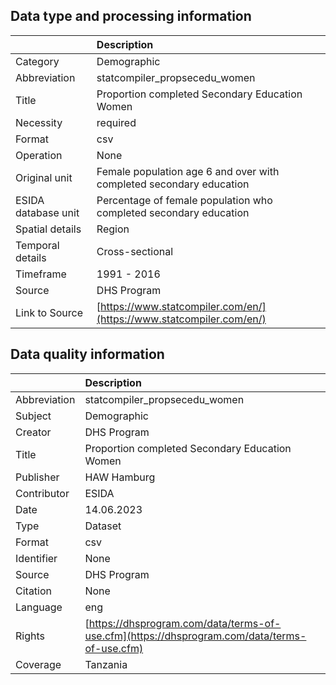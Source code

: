 ## Data type and processing information 

|                     | Description                                                          |
|:--------------------|:---------------------------------------------------------------------|
| Category            | Demographic                                                          |
| Abbreviation        | statcompiler_propsecedu_women                                        |
| Title               | Proportion completed Secondary Education Women                       |
| Necessity           | required                                                             |
| Format              | csv                                                                  |
| Operation           | None                                                                 |
| Original unit       | Female population age 6 and over with completed secondary education  |
| ESIDA database unit | Percentage of female population who completed secondary education    |
| Spatial details     | Region                                                               |
| Temporal details    | Cross-sectional                                                      |
| Timeframe           | 1991 - 2016                                                          |
| Source              | DHS Program                                                          |
| Link to Source      | [https://www.statcompiler.com/en/](https://www.statcompiler.com/en/) |

## Data quality information 

|              | Description                                                                                  |
|:-------------|:---------------------------------------------------------------------------------------------|
| Abbreviation | statcompiler_propsecedu_women                                                                |
| Subject      | Demographic                                                                                  |
| Creator      | DHS Program                                                                                  |
| Title        | Proportion completed Secondary Education Women                                               |
| Publisher    | HAW Hamburg                                                                                  |
| Contributor  | ESIDA                                                                                        |
| Date         | 14.06.2023                                                                                   |
| Type         | Dataset                                                                                      |
| Format       | csv                                                                                          |
| Identifier   | None                                                                                         |
| Source       | DHS Program                                                                                  |
| Citation     | None                                                                                         |
| Language     | eng                                                                                          |
| Rights       | [https://dhsprogram.com/data/terms-of-use.cfm](https://dhsprogram.com/data/terms-of-use.cfm) |
| Coverage     | Tanzania                                                                                     |
